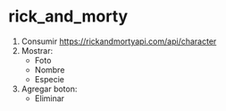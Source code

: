 # rick_and_morty

1. Consumir https://rickandmortyapi.com/api/character
2. Mostrar:
   - Foto
   - Nombre
   - Especie
3. Agregar boton:
   - Eliminar
